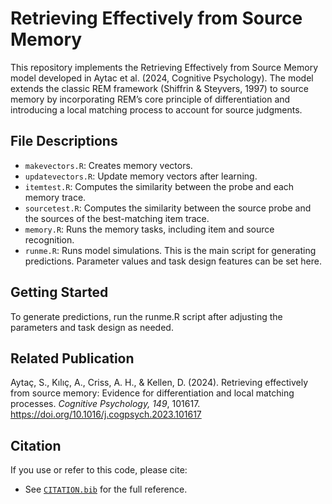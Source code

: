 # Retrieving Effectively from Source Memory
This repository implements the Retrieving Effectively from Source Memory model developed in Aytac et al. (2024, Cognitive Psychology). The model extends the classic REM framework (Shiffrin & Steyvers, 1997) to source memory by incorporating REM’s core principle of differentiation and introducing a local matching process to account for source judgments.

## File Descriptions
- `makevectors.R`: Creates memory vectors.
- `updatevectors.R`: Update memory vectors after learning.
- `itemtest.R`: Computes the similarity between the probe and each memory trace.
- `sourcetest.R`: Computes the similarity between the source probe and the sources of the best-matching item trace.
- `memory.R`: Runs the memory tasks, including item and source recognition.
- `runme.R`: Runs model simulations. This is the main script for generating predictions. Parameter values and task design features can be set here.

## Getting Started
To generate predictions, run the runme.R script after adjusting the parameters and task design as needed.

## Related Publication 
Aytaç, S., Kılıç, A., Criss, A. H., & Kellen, D. (2024). Retrieving effectively from source memory: Evidence for differentiation and local matching processes. *Cognitive Psychology, 149*, 101617. https://doi.org/10.1016/j.cogpsych.2023.101617 

## Citation
If you use or refer to this code, please cite:
- See [`CITATION.bib`](./CITATION.bib) for the full reference.
